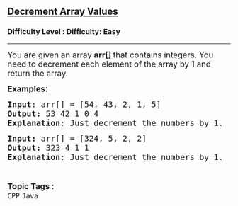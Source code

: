 <h2><a href="https://www.geeksforgeeks.org/problems/decrement-array-values/1?page=3&category=CPP&status=unsolved&sortBy=submissions">Decrement Array Values</a></h2><h3>Difficulty Level : Difficulty: Easy</h3><hr><div class="problems_problem_content__Xm_eO"><p><span style="font-size: 18px;">You are given an array <strong>arr[] </strong>that contains integers. You need to decrement each element of the array by&nbsp;1 and return the array.</span></p>
<p><span style="font-size: 18px;"><strong>Examples:</strong></span></p>
<pre><span style="font-size: 18px;"><strong>Input</strong>: arr[] = [54, 43, 2, 1, 5]
<strong>Output:</strong> 53 42 1 0 4
<strong>Explanation</strong>: Just decrement the numbers by 1.</span></pre>
<pre><span style="font-size: 18px;"><strong>Input: </strong>arr[] = [324, 5, 2, 2]
<strong>Output: </strong>323 4 1 1
<strong>Explanation</strong>: Just decrement the numbers by 1.</span></pre></div><br><p><span style=font-size:18px><strong>Topic Tags : </strong><br><code>CPP</code>&nbsp;<code>Java</code>&nbsp;